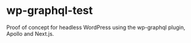 # wp-graphql-test
Proof of concept for headless WordPress using the wp-graphql plugin, Apollo and Next.js.